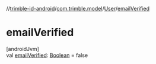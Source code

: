 //[trimble-id-android](../../../index.md)/[com.trimble.model](../index.md)/[User](index.md)/[emailVerified](email-verified.md)

# emailVerified

[androidJvm]\
val [emailVerified](email-verified.md): [Boolean](https://kotlinlang.org/api/latest/jvm/stdlib/kotlin/-boolean/index.html) = false

